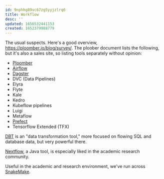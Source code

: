 ```yaml
---
id: 9nphhg89vc67zg5yyjzlrq6
title: Workflow
desc: ''
updated: 1656532441153
created: 1652379988779
---
```


The usual suspects. Here's a good overview, https://ploomber.io/blog/survey/. The ploober document lists the following, but it's also a sales site, so listing tools separately without opinion:
- [Ploomber](https://ploomber.io)
- [Airflow](https://airflow.apache.org)
- [Dagster](https://www.dagster.io)
- DVC (Data Pipelines)
- Elyra
- Flyte
- Kale
- Kedro
- Kubeflow pipelines
- Luigi
- Metaflow
- [Prefect](https://www.prefect.io)
- Tensorflow Extended (TFX)

[DBT](https://www.getdbt.com) is an "data transformation tool," more focused on flowing SQL and database data, but very powerful there.

[Nextflow](https://www.nextflow.io/), a Java tool, is especially liked in the academic research community.

Useful in the academic and research environment, we've run across [SnakeMake](https://snakemake.readthedocs.io/en/stable/index.html).
